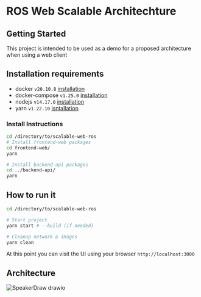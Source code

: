 # ROS Web Scalable Architechture

## Getting Started
This project is intended to be used as a demo for a proposed architecture when using a web client

## Installation requirements
- docker `v20.10.8` [installation](https://docs.docker.com/engine/install/ubuntu/)
- docker-compose `v1.25.0` [installation](https://docs.docker.com/compose/install/)
- nodejs `v14.17.0` [installation](https://nodejs.org/en/download/package-manager/#debian-and-ubuntu-based-linux-distributions)
- yarn `v1.22.10` [isntallation](https://classic.yarnpkg.com/lang/en/docs/install/#debian-stable)

### Install Instructions
```bash
cd /directory/to/scalable-web-ros
# Install frontend-web packages
cd frontend-web/
yarn

# Install backend-api packages
cd ../backend-api/
yarn
```

## How to run it
```bash
cd /directory/to/scalable-web-ros

# Start project
yarn start # --build (if needed)

# Cleanup network & images
yarn clean
```

At this point you can visit the UI using your browser `http://localhost:3000`

## Architecture

![SpeakerDraw drawio](https://user-images.githubusercontent.com/19492279/135118667-886d8e76-0c53-48ae-86b9-b99c14dda7df.png)
